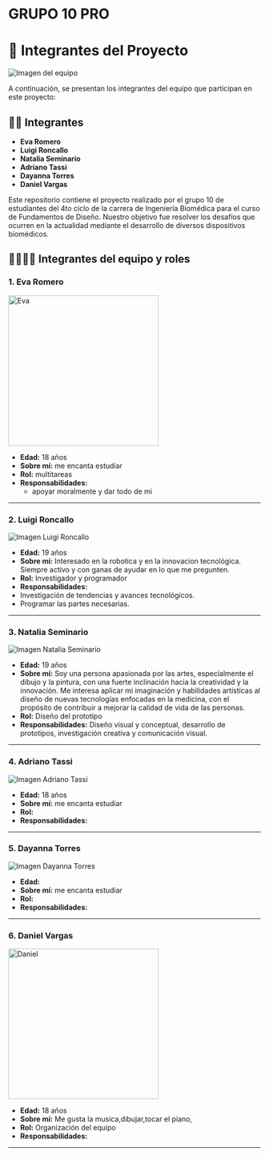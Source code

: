 # GRUPO 10 PRO

# 👥 Integrantes del Proyecto

![Imagen del equipo](https://drive.usercontent.google.com/download?id=1elax49W0AsjLPkniksLSgwfMxgxfFohe)  

A continuación, se presentan los integrantes del equipo que participan en este proyecto:

## 🧑‍💻 Integrantes

- **Eva Romero**  
- **Luigi Roncallo**  
- **Natalia Seminario**  
- **Adriano Tassi**  
- **Dayanna Torres**  
- **Daniel Vargas**  

Este repositorio contiene el proyecto realizado por el grupo 10 de estudiantes del 4to ciclo de la carrera de Ingeniería Biomédica para el curso de Fundamentos de Diseño. Nuestro objetivo fue resolver los desafíos que ocurren en la actualidad mediante el desarrollo de diversos dispositivos biomédicos.

## 🧑‍💻🧑‍💻 Integrantes del equipo y roles

### 1. Eva Romero

<img src="https://drive.usercontent.google.com/download?id=1bywC0-rUWYolZUu-x1n0q6He9eV-Uk6S" alt="Eva" width="300"/>

- **Edad:** 18 años  
- **Sobre mí:** me encanta estudiar 
- **Rol:** multitareas 
- **Responsabilidades:**  
  - apoyar moralmente y dar todo de mi

---

### 2. Luigi Roncallo

![Imagen Luigi Roncallo](https://drive.usercontent.google.com/download?id=1KCV8IhNZi4AgK9apUXNgs4soUSF3RTZD)

- **Edad:** 19 años 
- **Sobre mí:** Interesado en la robotica y en la innovacion tecnológica. Siempre activo y con ganas de ayudar en lo que me pregunten.
- **Rol:** Investigador y programador
- **Responsabilidades:**
- Investigación de tendencias y avances tecnológicos.
- Programar las partes necesarias.
---

### 3. Natalia Seminario

![Imagen Natalia Seminario](https://drive.usercontent.google.com/download?id=1Iddh968VPXK8bIJ_DKZBZo1ReH8q5s7x)

- **Edad:**  19 años
- **Sobre mí:** Soy una persona apasionada por las artes, especialmente el dibujo y la pintura, con una fuerte inclinación hacia la creatividad y la innovación. Me interesa aplicar mi imaginación y habilidades artísticas al diseño de nuevas tecnologías enfocadas en la medicina, con el propósito de contribuir a mejorar la calidad de vida de las personas.
- **Rol:**  Diseño del prototipo
- **Responsabilidades:** Diseño visual y conceptual, desarrollo de prototipos, investigación creativa y comunicación visual.   

---

### 4. Adriano Tassi

![Imagen Adriano Tassi](https://drive.usercontent.google.com/download?id=1bdMdYFYWmPl_KafiPo0eqSOXcFanbcVU)

- **Edad:** 18 años  
- **Sobre mí:** me encanta estudiar
- **Rol:**  
- **Responsabilidades:**  

---

### 5. Dayanna Torres

![Imagen Dayanna Torres](https://drive.usercontent.google.com/download?id=1mPOFpuNAiCng9hIzX147uTb17rAB2aLR)

- **Edad:**   
- **Sobre mí:** me encanta estudiar
- **Rol:**  
- **Responsabilidades:**  


---

### 6. Daniel Vargas
<img src="https://drive.usercontent.google.com/download?id=1mHoZbLwFb_tb_c0BUj2As9zEX_eiQyje" alt="Daniel" width="300"/>



- **Edad:** 18 años
- **Sobre mí:** Me gusta la musica,dibujar,tocar el piano,
- **Rol:**  Organización del equipo
- **Responsabilidades:**  
  

---






